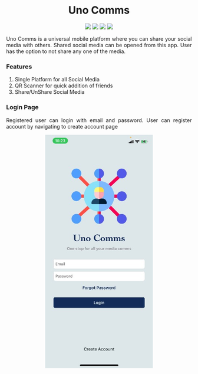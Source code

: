 <h1 align="center"> Uno Comms </h1>

<p align="center">
  <img src="https://img.shields.io/badge/Developer-Vishnu_Divakar-orange" />
  <img src="https://img.shields.io/badge/OpenSource-Always-green" />
  <img src="https://img.shields.io/badge/Platform-Swift-blue" />
  <img src="https://img.shields.io/badge/Domain-SocialMedia-yellow" />
</p>

<p align="justify">
  Uno Comms is a universal mobile platform where you can share your social media with others. Shared social media can be opened from this app. User has the option to not share any one of the media.  
</p>

<h3>Features</h3>
<ol>
  <li>Single Platform for all Social Media</li>
  <li>QR Scanner for quick addition of friends</li>
  <li>Share/UnShare Social Media</li>
</ol>

<h3>Login Page</h3>
<div>
  <p align="justify">
    Registered user can login with email and password. User can register account by navigating to create account page
  </p>
  <p align="center">
    <img src="https://github.com/vishnudivakar31/Uno-Comms/blob/main/screenshot/login.jpeg" />
  </p>
</div>
